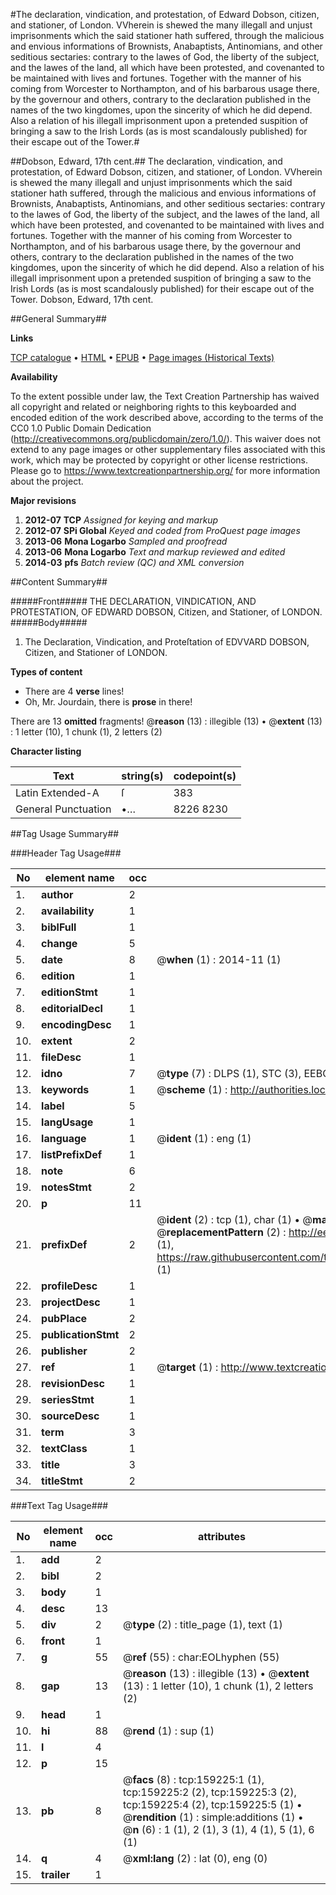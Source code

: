 #The declaration, vindication, and protestation, of Edward Dobson, citizen, and stationer, of London. VVherein is shewed the many illegall and unjust imprisonments which the said stationer hath suffered, through the malicious and envious informations of Brownists, Anabaptists, Antinomians, and other seditious sectaries: contrary to the lawes of God, the liberty of the subject, and the lawes of the land, all which have been protested, and covenanted to be maintained with lives and fortunes. Together with the manner of his coming from Worcester to Northampton, and of his barbarous usage there, by the governour and others, contrary to the declaration published in the names of the two kingdomes, upon the sincerity of which he did depend. Also a relation of his illegall imprisonment upon a pretended suspition of bringing a saw to the Irish Lords (as is most scandalously published) for their escape out of the Tower.#

##Dobson, Edward, 17th cent.##
The declaration, vindication, and protestation, of Edward Dobson, citizen, and stationer, of London. VVherein is shewed the many illegall and unjust imprisonments which the said stationer hath suffered, through the malicious and envious informations of Brownists, Anabaptists, Antinomians, and other seditious sectaries: contrary to the lawes of God, the liberty of the subject, and the lawes of the land, all which have been protested, and covenanted to be maintained with lives and fortunes. Together with the manner of his coming from Worcester to Northampton, and of his barbarous usage there, by the governour and others, contrary to the declaration published in the names of the two kingdomes, upon the sincerity of which he did depend. Also a relation of his illegall imprisonment upon a pretended suspition of bringing a saw to the Irish Lords (as is most scandalously published) for their escape out of the Tower.
Dobson, Edward, 17th cent.

##General Summary##

**Links**

[TCP catalogue](http://www.ota.ox.ac.uk/tcp/)  • 
[HTML](http://tei.it.ox.ac.uk/tcp/Texts-HTML/free/A81/A81579.html)  • 
[EPUB](http://tei.it.ox.ac.uk/tcp/Texts-EPUB/free/A81/A81579.epub) • 
[Page images (Historical Texts)](https://historicaltexts.jisc.ac.uk/eebo-99871093e)

**Availability**

To the extent possible under law, the Text Creation Partnership has waived all copyright and related or neighboring rights to this keyboarded and encoded edition of the work described above, according to the terms of the CC0 1.0 Public Domain Dedication (http://creativecommons.org/publicdomain/zero/1.0/). This waiver does not extend to any page images or other supplementary files associated with this work, which may be protected by copyright or other license restrictions. Please go to https://www.textcreationpartnership.org/ for more information about the project.

**Major revisions**

1. __2012-07__ __TCP__ *Assigned for keying and markup*
1. __2012-07__ __SPi Global__ *Keyed and coded from ProQuest page images*
1. __2013-06__ __Mona Logarbo__ *Sampled and proofread*
1. __2013-06__ __Mona Logarbo__ *Text and markup reviewed and edited*
1. __2014-03__ __pfs__ *Batch review (QC) and XML conversion*

##Content Summary##

#####Front#####
THE DECLARATION, VINDICATION, AND PROTESTATION, OF EDWARD DOBSON, Citizen, and Stationer, of LONDON.
#####Body#####

1. The Declaration, Vindication, and Proteſtation of EDVVARD DOBSON, Citizen, and Stationer of LONDON.

**Types of content**

  * There are 4 **verse** lines!
  * Oh, Mr. Jourdain, there is **prose** in there!

There are 13 **omitted** fragments! 
 @__reason__ (13) : illegible (13)  •  @__extent__ (13) : 1 letter (10), 1 chunk (1), 2 letters (2)

**Character listing**


|Text|string(s)|codepoint(s)|
|---|---|---|
|Latin Extended-A|ſ|383|
|General Punctuation|•…|8226 8230|

##Tag Usage Summary##

###Header Tag Usage###

|No|element name|occ|attributes|
|---|---|---|---|
|1.|__author__|2||
|2.|__availability__|1||
|3.|__biblFull__|1||
|4.|__change__|5||
|5.|__date__|8| @__when__ (1) : 2014-11 (1)|
|6.|__edition__|1||
|7.|__editionStmt__|1||
|8.|__editorialDecl__|1||
|9.|__encodingDesc__|1||
|10.|__extent__|2||
|11.|__fileDesc__|1||
|12.|__idno__|7| @__type__ (7) : DLPS (1), STC (3), EEBO-CITATION (1), PROQUEST (1), VID (1)|
|13.|__keywords__|1| @__scheme__ (1) : http://authorities.loc.gov/ (1)|
|14.|__label__|5||
|15.|__langUsage__|1||
|16.|__language__|1| @__ident__ (1) : eng (1)|
|17.|__listPrefixDef__|1||
|18.|__note__|6||
|19.|__notesStmt__|2||
|20.|__p__|11||
|21.|__prefixDef__|2| @__ident__ (2) : tcp (1), char (1)  •  @__matchPattern__ (2) : ([0-9\-]+):([0-9IVX]+) (1), (.+) (1)  •  @__replacementPattern__ (2) : http://eebo.chadwyck.com/downloadtiff?vid=$1&page=$2 (1), https://raw.githubusercontent.com/textcreationpartnership/Texts/master/tcpchars.xml#$1 (1)|
|22.|__profileDesc__|1||
|23.|__projectDesc__|1||
|24.|__pubPlace__|2||
|25.|__publicationStmt__|2||
|26.|__publisher__|2||
|27.|__ref__|1| @__target__ (1) : http://www.textcreationpartnership.org/docs/. (1)|
|28.|__revisionDesc__|1||
|29.|__seriesStmt__|1||
|30.|__sourceDesc__|1||
|31.|__term__|3||
|32.|__textClass__|1||
|33.|__title__|3||
|34.|__titleStmt__|2||


###Text Tag Usage###

|No|element name|occ|attributes|
|---|---|---|---|
|1.|__add__|2||
|2.|__bibl__|2||
|3.|__body__|1||
|4.|__desc__|13||
|5.|__div__|2| @__type__ (2) : title_page (1), text (1)|
|6.|__front__|1||
|7.|__g__|55| @__ref__ (55) : char:EOLhyphen (55)|
|8.|__gap__|13| @__reason__ (13) : illegible (13)  •  @__extent__ (13) : 1 letter (10), 1 chunk (1), 2 letters (2)|
|9.|__head__|1||
|10.|__hi__|88| @__rend__ (1) : sup (1)|
|11.|__l__|4||
|12.|__p__|15||
|13.|__pb__|8| @__facs__ (8) : tcp:159225:1 (1), tcp:159225:2 (2), tcp:159225:3 (2), tcp:159225:4 (2), tcp:159225:5 (1)  •  @__rendition__ (1) : simple:additions (1)  •  @__n__ (6) : 1 (1), 2 (1), 3 (1), 4 (1), 5 (1), 6 (1)|
|14.|__q__|4| @__xml:lang__ (2) : lat (0), eng (0)|
|15.|__trailer__|1||
